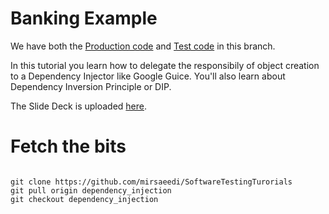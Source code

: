 # Banking Example

We have both the [Production code](https://github.com/mirsaeedi/SoftwareTestingTurorials/blob/dependency_injection/src/main/java/tutorial/core/banking/services/CoreService.java) and [Test code](https://github.com/mirsaeedi/SoftwareTestingTurorials/blob/dependency_injection/src/test/java/tutoria/core/banking/transfer/test/TestTransferScenarios.java) in this branch. 

In this tutorial you learn how to delegate the responsibily of object creation to a Dependency Injector like Google Guice. You'll also learn about Dependency Inversion Principle or DIP.

The Slide Deck is uploaded [here](https://1drv.ms/b/s!AvPG99HJpJYfhppsc0C2PYjS6zjipA).

# Fetch the bits

```

git clone https://github.com/mirsaeedi/SoftwareTestingTurorials
git pull origin dependency_injection
git checkout dependency_injection

```


